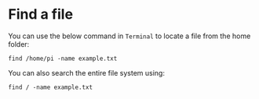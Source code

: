 # Find a file

You can use the below command in `Terminal` to locate a file from the home folder:

`find /home/pi -name example.txt`

You can also search the entire file system using:

`find / -name example.txt`
